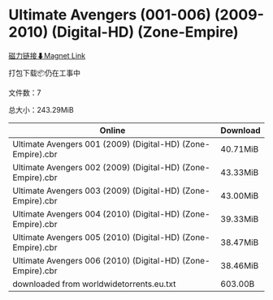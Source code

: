 # Ultimate Avengers (001-006) (2009-2010) (Digital-HD) (Zone-Empire)

[磁力链接⬇Magnet Link](magnet:?xt=urn:btih:3a8c5427e107f905b1804986702126ef6f0239b3&dn=Ultimate%20Avengers%20%28001-006%29%20%282009-2010%29%20%28Digital-HD%29%20%28Zone-Empire%29)

打包下载📦仍在工事中

文件数：7

总大小：243.29MiB

Online | Download
--- | ---
Ultimate Avengers 001 (2009) (Digital-HD) (Zone-Empire).cbr | 40.71MiB
Ultimate Avengers 002 (2009) (Digital-HD) (Zone-Empire).cbr | 43.33MiB
Ultimate Avengers 003 (2009) (Digital-HD) (Zone-Empire).cbr | 43.00MiB
Ultimate Avengers 004 (2010) (Digital-HD) (Zone-Empire).cbr | 39.33MiB
Ultimate Avengers 005 (2010) (Digital-HD) (Zone-Empire).cbr | 38.47MiB
Ultimate Avengers 006 (2010) (Digital-HD) (Zone-Empire).cbr | 38.46MiB
downloaded from worldwidetorrents.eu.txt | 603.00B